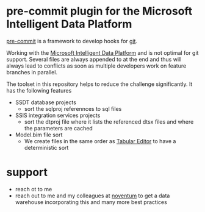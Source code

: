 # pre-commit plugin for the Microsoft Intelligent Data Platform

[pre-commit](https://pre-commit.com/) is a framework to develop hooks for [git](https://git-scm.com/).

Working with the [Microsoft Intelligent Data Platform](https://www.microsoft.com/en-us/microsoft-cloud/solutions/intelligent-data-platform) and is not optimal for git support.
Several files are always appended to at the end and thus will always lead to conflicts as soon as multiple developers work on feature branches in parallel.

The toolset in this repository helps to reduce the challenge significantly. It has the following features

- SSDT database projects
  - sort the sqlproj referennces to sql files
- SSIS integration services projects
  - sort the dtproj file where it lists the referenced dtsx files and where the parameters are cached
- Model.bim file sort
  - We create files in the same order as [Tabular Editor](https://github.com/TabularEditor/TabularEditor) to have a deterministic sort

# support
- reach ot to me
- reach out to me and my colleagues at [noventum](https://www.noventum.de/de/data-analytics/index.html ) to get a data warehouse incorporating this and many more best practices